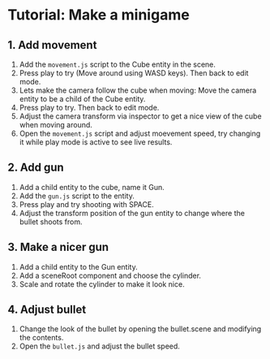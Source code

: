 # Tutorial: Make a minigame

## 1. Add movement

1. Add the `movement.js` script to the Cube entity in the scene.
2. Press play to try (Move around using WASD keys). Then back to edit mode.
3. Lets make the camera follow the cube when moving: Move the camera entity to be a child of the Cube entity.
4. Press play to try. Then back to edit mode.
5. Adjust the camera transform via inspector to get a nice view of the cube when moving around.
6. Open the `movement.js` script and adjust moevement speed, try changing it while play mode is active to see live results.

## 2. Add gun

1. Add a child entity to the cube, name it Gun.
2. Add the `gun.js` script to the entity.
3. Press play and try shooting with SPACE.
4. Adjust the transform position of the gun entity to change where the bullet shoots from.

## 3. Make a nicer gun

1. Add a child entity to the Gun entity.
2. Add a sceneRoot component and choose the cylinder.
3. Scale and rotate the cylinder to make it look nice.

## 4. Adjust bullet

1. Change the look of the bullet by opening the bullet.scene and modifying the contents.
2. Open the `bullet.js` and adjust the bullet speed.

